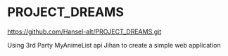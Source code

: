 # PROJECT_DREAMS

https://github.com/Hansel-alt/PROJECT_DREAMS.git

Using 3rd Party MyAnimeList api
Jihan to create a simple web application
